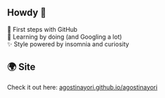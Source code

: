 ## Howdy 👋
👾 First steps with GitHub  
🧠 Learning by doing (and Googling a lot)  
✨ Style powered by insomnia and curiosity

## 🌍 Site

Check it out here: [agostinayori.github.io/agostinayori](https://agostinayori.github.io/agostinayori/)

<!--
**agostinayori/agostinayori** is a ✨ _special_ ✨ repository because its `README.md` (this file) appears on your GitHub profile.

Here are some ideas to get you started:

- 🔭 I’m currently working on ...
- 🌱 I’m currently learning ...
- 👯 I’m looking to collaborate on ...
- 🤔 I’m looking for help with ...
- 💬 Ask me about ...
- 📫 How to reach me: ...
- 😄 Pronouns: ...
- ⚡ Fun fact: ...
-->
